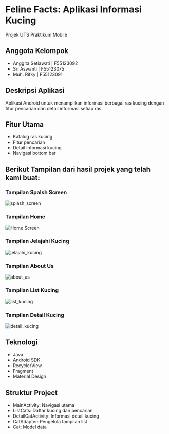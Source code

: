 # Feline Facts: Aplikasi Informasi Kucing

Projek UTS Praktikum Mobile

## Anggota Kelompok
- Anggita Setiawati | F55123092
- Sri Aswanti | F55123075
- Muh. Rifky | F55123091

## Deskripsi Aplikasi
Aplikasi Android untuk menampilkan informasi berbagai ras kucing dengan fitur pencarian dan detail informasi setiap ras.

## Fitur Utama
- Katalog ras kucing
- Fitur pencarian
- Detail informasi kucing
- Navigasi bottom bar

## Berikut Tampilan dari hasil projek yang telah kami buat:

### Tampilan Spalsh Screen
![splash_screen](https://github.com/wanty3/Aplikasi_Katalog_Kucing/blob/main/app/screenshoots/splash_screen.png)

### Tampilan Home
![Home Screen](https://github.com/wanty3/Aplikasi_Katalog_Kucing/blob/main/app/screenshoots/home.png)

### Tampilan Jelajahi Kucing
![jelajahi_kucing](https://github.com/wanty3/Aplikasi_Katalog_Kucing/blob/main/app/screenshoots/jelajahi_kucing.png)

### Tampilan About Us
![about_us](shttps://github.com/wanty3/Aplikasi_Katalog_Kucing/blob/main/app/screenshoots/about_us.png)

### Tampilan List Kucing
![list_kucing](https://github.com/wanty3/Aplikasi_Katalog_Kucing/blob/main/app/screenshoots/list_kucing.png)

### Tampilan Detail Kucing
![detail_kucing](https://github.com/wanty3/Aplikasi_Katalog_Kucing/blob/main/app/screenshoots/detail_kucing.png)

## Teknologi
- Java
- Android SDK
- RecyclerView
- Fragment
- Material Design

## Struktur Project
- MainActivity: Navigasi utama
- ListCats: Daftar kucing dan pencarian
- DetailCatActivity: Informasi detail kucing
- CatAdapter: Pengelola tampilan list
- Cat: Model data
